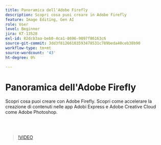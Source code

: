 ```yaml
---
title: Panoramica dell'Adobe Firefly
description: Scopri cosa puoi creare in Adobe Firefly
feature: Image Editing, Gen AI
role: User
level: Beginner
jira: KT-13528
exl-id: 82dcb3aa-beb0-4ca1-8696-9897f86163c6
source-git-commit: 3dd3f81266103593478531c789beda40ceb38b90
workflow-type: tm+mt
source-wordcount: '43'
ht-degree: 0%

---
```


# Panoramica dell&#39;Adobe Firefly

Scopri cosa puoi creare con Adobe Firefly. Scopri come accelerare la creazione di contenuti nelle app Adobi Express e Adobe Creative Cloud come Adobe Photoshop.

<br> 

>[!VIDEO](https://video.tv.adobe.com/v/3446179?quality=12&learn=on&hidetitle=true&captions=ita)
